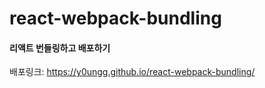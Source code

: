 # react-webpack-bundling 
#### 리액트 번들링하고 배포하기
배포링크: https://y0ungg.github.io/react-webpack-bundling/